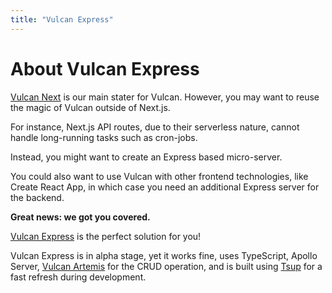 ```yaml
---
title: "Vulcan Express"
---
```


# About Vulcan Express

[Vulcan Next](https://vulcan-next.vercel.app/) is our main stater for Vulcan.
However, you may want to reuse the magic of Vulcan outside of Next.js. 

For instance,
Next.js API routes, due to their serverless nature, cannot handle long-running tasks
such as cron-jobs.

Instead, you might want to create an Express based micro-server.


You could also want to use Vulcan with other frontend technologies, like Create React App, in which
case you need an additional Express server for the backend.

**Great news: we got you covered.**

[Vulcan Express](https://github.com/VulcanJS/vulcan-express) is the perfect solution for you!

Vulcan Express is in alpha stage, yet it works fine, uses TypeScript, Apollo Server, [Vulcan Artemis](../vulcan-artemis) for the CRUD operation, and is built using [Tsup](https://github.com/egoist/tsup) for a fast refresh during development.